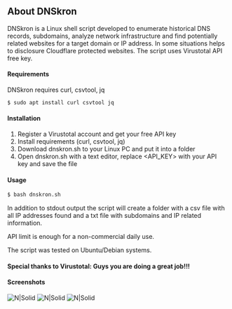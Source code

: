 ## About DNSkron

DNSkron is a Linux shell script developed to enumerate historical DNS records, subdomains, analyze network infrastructure and find potentially related websites for a target domain or IP address. In some situations helps to disclosure Cloudflare protected websites. The script uses Virustotal API free key.

#### Requirements

DNSkron requires curl, csvtool, jq

```sh
$ sudo apt install curl csvtool jq
```
#### Installation

1. Register a Virustotal account and get your free API key
2. Install requirements (curl, csvtool, jq)
3. Download dnskron.sh to your Linux PC and put it into a folder
4. Open dnskron.sh with a text editor, replace <API_KEY> with your API key and save the file

#### Usage

```sh
$ bash dnskron.sh
```
In addition to stdout output the script will create a folder with a csv file with all IP addresses found and a txt file with subdomains and IP related information. 

API limit is enough for a non-commercial daily use. 

The script was tested on Ubuntu/Debian systems.

#### Special thanks to Virustotal: Guys you are doing a great job!!!

#### Screenshots

![N|Solid](https://github.com/samb00ka/DNSkron/blob/main/Screenshot-1.png)
![N|Solid](https://github.com/samb00ka/DNSkron/blob/main/Screenshot-2.png)
![N|Solid](https://github.com/samb00ka/DNSkron/blob/main/Screenshot-3.png)
